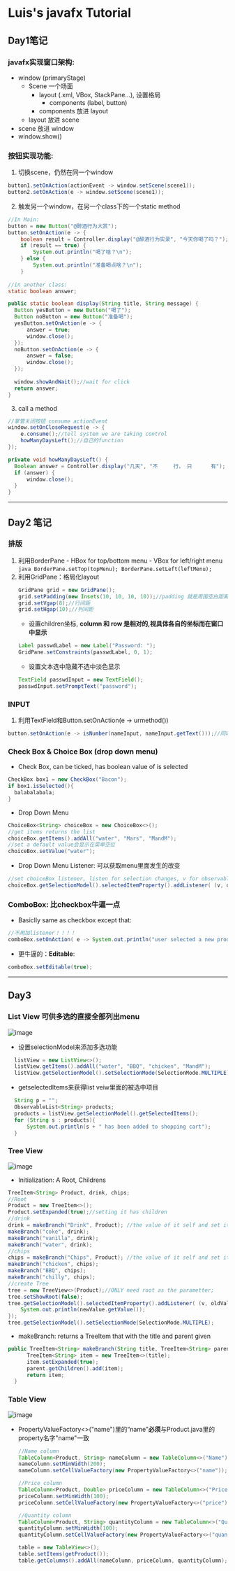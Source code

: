 # Luis's javafx Tutorial

## Day1笔记
### javafx实现窗口架构: 
  - window (primaryStage) 
    - Scene 一个场面
      - layout (.xml, VBox, StackPane...), 设置格局
        - components (label, button)
      - components 放进 layout
    - layout 放进 scene
  - scene 放进 window
  - window.show()
  
### 按钮实现功能: 
  1. 切换scene，仍然在同一个window
  ```java
  button1.setOnAction(actionEvent -> window.setScene(scene1));
  button2.setOnAction(e -> window.setScene(scene1));
  ```
  2. 触发另一个window，在另一个class下的一个static method
  ```java
  //In Main:
  button = new Button("@醉酒行为大赏");
  button.setOnAction(e -> {
      boolean result = Controller.display("@醉酒行为实录", "今天你喝了吗？");
      if (result == true) {
          System.out.println("喝了啥？\n");
      } else {
          System.out.println("准备喝点啥？\n");
      }
      
  //in another class:
  static boolean answer;
  
  public static boolean display(String title, String message) {
    Button yesButton = new Button("喝了");
    Button noButton = new Button("准备喝");
    yesButton.setOnAction(e -> {
        answer = true;
        window.close();
    });
    noButton.setOnAction(e -> {
        answer = false;
        window.close();
    });
    
    window.showAndWait();//wait for click
    return answer;
  }
  ```
  3. call a method
  ```java
  //掌管关闭按钮 consume actionEvent
  window.setOnCloseRequest(e -> {
      e.consume();//tell system we are taking control
      howManyDaysLeft();//自己的function
  });
  
  private void howManyDaysLeft() {
    Boolean answer = Controller.display("几天", "不     行， 只      有");
    if (answer) {
        window.close();
    }
  }
```
--- 
## Day2 笔记
### 排版
  1. 利用BorderPane
    - HBox for top/bottom menu
    - VBox for left/right menu
    ```java
    BorderPane.setTop(topMenu);
    BorderPane.setLeft(leftMenu);
    ```
 2. 利用GridPane：格局化layout
    ```java
    GridPane grid = new GridPane();
    grid.setPadding(new Insets(10, 10, 10, 10));//padding 就是周围空白距离
    grid.setVgap(8);//行间距
    grid.setHgap(10);//列间距
    ```
    - 设置children坐标, **column 和 row 是相对的,视具体各自的坐标而在窗口中显示**
    ```java
    Label passwdLabel = new Label("Password: ");
    GridPane.setConstraints(passwdLabel, 0, 1);
    ```
    - 设置文本选中隐藏不选中淡色显示
    ```java
    TextField passwdInput = new TextField();
    passwdInput.setPromptText("password");
    ```
### INPUT
  1. 利用TextField和Button.setOnAction(e -> urmethod())
  ```java
  button.setOnAction(e -> isNumber(nameInput, nameInput.getText()));//同时获取input因为可以有跟多操作
  ```
### Check Box & Choice Box (drop down menu)
  - Check Box, can be ticked, has boolean value of is selected
  ```java
  CheckBox box1 = new CheckBox("Bacon");
  if box1.isSelected(){
    balabalabala;
  }
  ```
  - Drop Down Menu
  ```java
  ChoiceBox<String> choiceBox = new ChoiceBox<>();
  //get items returns the list
  choiceBox.getItems().addAll("water", "Mars", "MandM");
  //set a default value会显示在菜单空位
  choiceBox.setValue("water");
  ```
  - Drop Down Menu Listener: 可以获取menu里面发生的改变
  ```java
  //set choiceBox listener, listen for selection changes, v for observable
  choiceBox.getSelectionModel().selectedItemProperty().addListener( (v, oldValue, newValue) -> System.out.println(newValue));
  ```
### ComboBox: 比checkbox牛逼一点
  - Basiclly same as checkbox except that:
  ```java
  //不用加listener！！！！
  comboBox.setOnAction( e -> System.out.println("user selected a new product"));
  ```
  - 更牛逼的：**Editable**:
  ```java
  comboBox.setEditable(true);
  ```
--- 
## Day3

### List View 可供多选的直接全部列出menu
![image](https://media.github.sydney.edu.au/user/3246/files/4ba68980-fc1c-11e9-8601-a511976c4fa6)
- 设置selectionModel来添加多选功能
```java
  listView = new ListView<>();
  listView.getItems().addAll("water", "BBQ", "chicken", "MandM");
  listView.getSelectionModel().setSelectionMode(SelectionMode.MULTIPLE);
```
- getselectedItems来获得list veiw里面的被选中项目
```java
  String p = "";
  ObservableList<String> products;
  products = listView.getSelectionModel().getSelectedItems();
  for (String s : products){
      System.out.println(s + " has been added to shopping cart");
  } 
```
### Tree View 
![image](https://media.github.sydney.edu.au/user/3246/files/5d3e6000-fc21-11e9-9394-a4c8b1d9fd84)
  - Initialization: A Root, Childrens
  ```java
  TreeItem<String> Product, drink, chips;
  //Root
  Product = new TreeItem<>();
  Product.setExpanded(true);//setting it has children
  //drink
  drink = makeBranch("Drink", Product); //the value of it self and set its parent
  makeBranch("coke", drink);
  makeBranch("vanilla", drink);
  makeBranch("water", drink);
  //chips
  chips = makeBranch("Chips", Product); //the value of it self and set its parent
  makeBranch("chicken", chips);
  makeBranch("BBQ", chips);
  makeBranch("chilly", chips);
  //create Tree
  tree = new TreeView<>(Product);//ONLY need root as the parametter;
  tree.setShowRoot(false);
  tree.getSelectionModel().selectedItemProperty().addListener( (v, oldValue, newValue) -> {
      System.out.println(newValue.getValue());
  });
  tree.getSelectionModel().setSelectionMode(SelectionMode.MULTIPLE);
  ```
  - makeBranch: returns a TreeItem that with the title and parent given
  ```java
  public TreeItem<String> makeBranch(String title, TreeItem<String> parent){
        TreeItem<String> item = new TreeItem<>(title);
        item.setExpanded(true);
        parent.getChildren().add(item);
        return item;
    }
  ```
### Table View
![image](https://media.github.sydney.edu.au/user/3246/files/6c291080-fc29-11e9-9896-625fbe6afd67)
- PropertyValueFactory<>("name")里的“name”**必须**与Product.java里的property名字"name"一致
  ```java
  //Name column
  TableColumn<Product, String> nameColumn = new TableColumn<>("Name");
  nameColumn.setMinWidth(200);
  nameColumn.setCellValueFactory(new PropertyValueFactory<>("name"));

  //Price column
  TableColumn<Product, Double> priceColumn = new TableColumn<>("Price");
  priceColumn.setMinWidth(100);
  priceColumn.setCellValueFactory(new PropertyValueFactory<>("price"));

  //Quantity column
  TableColumn<Product, String> quantityColumn = new TableColumn<>("Quantity");
  quantityColumn.setMinWidth(100);
  quantityColumn.setCellValueFactory(new PropertyValueFactory<>("quantity"));

  table = new TableView<>();
  table.setItems(getProduct());
  table.getColumns().addAll(nameColumn, priceColumn, quantityColumn);
  ```
